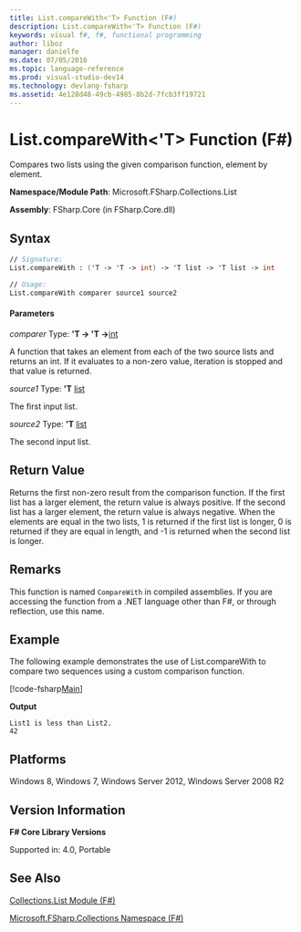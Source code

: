 ```yaml
---
title: List.compareWith<'T> Function (F#)
description: List.compareWith<'T> Function (F#)
keywords: visual f#, f#, functional programming
author: liboz
manager: danielfe
ms.date: 07/05/2016
ms.topic: language-reference
ms.prod: visual-studio-dev14
ms.technology: devlang-fsharp
ms.assetid: 4e128d48-49cb-4985-8b2d-7fcb3ff19721
---
```


# List.compareWith<'T> Function (F#)

Compares two lists using the given comparison function, element by element.

**Namespace/Module Path**: Microsoft.FSharp.Collections.List

**Assembly**: FSharp.Core (in FSharp.Core.dll)

## Syntax

```fsharp
// Signature:
List.compareWith : ('T -> 'T -> int) -> 'T list -> 'T list -> int

// Usage:
List.compareWith comparer source1 source2
```

#### Parameters
*comparer*
Type: **'T -&gt; 'T -&gt;**[int](https://msdn.microsoft.com/library/025d5455-3622-4ea5-9573-3ecbd4ee1375)

A function that takes an element from each of the two source lists and returns an int. If it evaluates to a non-zero value, iteration is stopped and that value is returned.

*source1*
Type: **'T** [list](https://msdn.microsoft.com/library/c627b668-477b-4409-91ed-06d7f1b3e4a7)

The first input list.

*source2*
Type: **'T** [list](https://msdn.microsoft.com/library/c627b668-477b-4409-91ed-06d7f1b3e4a7)

The second input list.

## Return Value
Returns the first non-zero result from the comparison function. If the first list has a larger element, the return value is always positive. 
If the second list has a larger element, the return value is always negative. 
When the elements are equal in the two lists, 1 is returned if the first list is longer, 
0 is returned if they are equal in length, and -1 is returned when the second list is longer.

## Remarks
This function is named `CompareWith` in compiled assemblies. If you are accessing the function from a .NET language other than F#, or through reflection, use this name.

## Example

The following example demonstrates the use of List.compareWith to compare two sequences using a custom comparison function.

[!code-fsharp[Main](../../../samples/snippets/fslists/snippet114.fs)]

**Output**

```
List1 is less than List2.
42
```

## Platforms
Windows 8, Windows 7, Windows Server 2012, Windows Server 2008 R2

## Version Information
**F# Core Library Versions**

Supported in: 4.0, Portable

## See Also
[Collections.List Module &#40;F&#35;&#41;](Collections.List-Module-%5BFSharp%5D.md)

[Microsoft.FSharp.Collections Namespace &#40;F&#35;&#41;](Microsoft.FSharp.Collections-Namespace-%5BFSharp%5D.md)